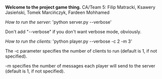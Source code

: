 **Welcome to the project game thing.**
CA/Team 5: Filip Matracki, Ksawery Jasieński, Tomek Marcińczyk, Fardeen Mohhamed

*How to run the server:*
'python server.py --verbose'

Don't add "--verbose" if you don't want verbose mode, obviously.


*How to run the clients:*
'python player.py --verbose -c 2 -m 3'

The -c parameter specifies the number of clients to run (default is 1, if not specified).

-m specifies the number of messages each player will send to the server (default is 1, if not specified).